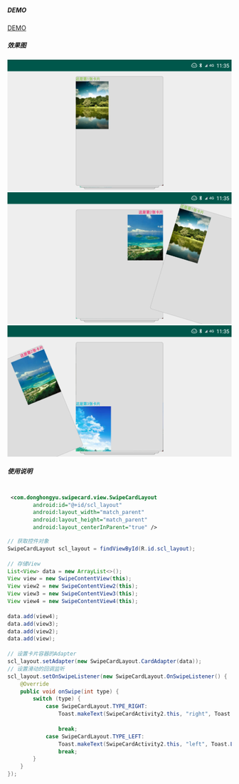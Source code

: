 ##### DEMO
[DEMO](https://github.com/MartinDong/SwipeCard/blob/master/screen/app-debug.apk)

##### 效果图
![效果图1](https://github.com/MartinDong/SwipeCard/blob/master/screen/device-2020-01-03-113510.png)
![效果图2](https://github.com/MartinDong/SwipeCard/blob/master/screen/device-2020-01-03-113531.png)
![效果图3](https://github.com/MartinDong/SwipeCard/blob/master/screen/device-2020-01-03-113555.png)


##### 使用说明
```xml

 <com.donghongyu.swipecard.view.SwipeCardLayout
        android:id="@+id/scl_layout"
        android:layout_width="match_parent"
        android:layout_height="match_parent"
        android:layout_centerInParent="true" />

```

```java
// 获取控件对象
SwipeCardLayout scl_layout = findViewById(R.id.scl_layout);

// 存储View
List<View> data = new ArrayList<>();
View view = new SwipeContentView(this);
View view2 = new SwipeContentView2(this);
View view3 = new SwipeContentView3(this);
View view4 = new SwipeContentView4(this);

data.add(view4);
data.add(view3);
data.add(view2);
data.add(view);

// 设置卡片容器的Adapter
scl_layout.setAdapter(new SwipeCardLayout.CardAdapter(data));
// 设置滑动的回调监听
scl_layout.setOnSwipeListener(new SwipeCardLayout.OnSwipeListener() {
    @Override
    public void onSwipe(int type) {
        switch (type) {
            case SwipeCardLayout.TYPE_RIGHT:
                Toast.makeText(SwipeCardActivity2.this, "right", Toast.LENGTH_SHORT).show();

                break;
            case SwipeCardLayout.TYPE_LEFT:
                Toast.makeText(SwipeCardActivity2.this, "left", Toast.LENGTH_SHORT).show();
                break;
        }
    }
});

```